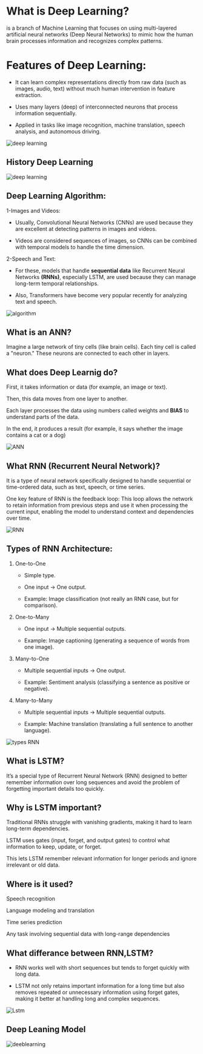 # What is Deep Learning?
is a branch of Machine Learning that focuses on using multi-layered artificial neural networks (Deep Neural Networks) to mimic how the human brain processes information and recognizes complex patterns.


# Features of Deep Learning:

 * It can learn complex representations directly from raw data (such as images, audio, text) without much human intervention in feature extraction.

 * Uses many layers (deep) of interconnected neurons that process information sequentially.

 * Applied in tasks like image recognition, machine translation, speech analysis, and autonomous driving.

![deep learning](../images/deeplearning.png)



## History Deep Learning

![deep learning](../images/history_deeplearning.png)



## Deep Learning Algorithm:

1-Images and Videos:

 * Usually, Convolutional Neural Networks (CNNs) are used because they are excellent at detecting patterns in images and videos.

 * Videos are considered sequences of images, so CNNs can be combined with temporal models to handle the time dimension.

2-Speech and Text:

 * For these, models that handle **sequential data** like Recurrent Neural Networks **(RNNs)**, especially LSTM, are used because they can manage long-term temporal relationships.

 * Also, Transformers have become very popular recently for analyzing text and speech.


![algorithm](../images/algorithm_dl.png)


## What is an ANN?

Imagine a large network of tiny cells (like brain cells).
Each tiny cell is called a "neuron."
These neurons are connected to each other in layers.




## What does Deep Learnig do?

First, it takes information or data (for example, an image or text).

Then, this data moves from one layer to another.

Each layer processes the data using numbers called weights and **BIAS** to understand parts of the data.

In the end, it produces a result (for example, it says whether the image contains a cat or a dog)



![ANN](../images/ANN.png)



## What RNN (Recurrent Neural Network)?

It is a type of neural network specifically designed to handle sequential or time-ordered data, such as text, speech, or time series.

One key feature of RNN is the feedback loop:
This loop allows the network to retain information from previous steps and use it when processing the current input, enabling the model to understand context and dependencies over time.



![RNN](../images/RNN_define.png)


## Types of RNN Architecture:
1. One-to-One
   * Simple type.

   * One input → One output.

   * Example: Image classification (not really an RNN case, but for comparison).


2. One-to-Many
   * One input → Multiple sequential outputs.

   * Example: Image captioning (generating a sequence of words from one image).


3. Many-to-One
   * Multiple sequential inputs → One output.

   * Example: Sentiment analysis (classifying a sentence as positive or negative).


4. Many-to-Many
   * Multiple sequential inputs → Multiple sequential outputs.

   * Example: Machine translation (translating a full sentence to another language).

![types RNN](../images/types_rnn.png)



## What is LSTM?

It’s a special type of Recurrent Neural Network (RNN) designed to better remember information over long sequences and avoid the problem of forgetting important details too quickly.


## Why is LSTM important?

Traditional RNNs struggle with vanishing gradients, making it hard to learn long-term dependencies.

LSTM uses gates (input, forget, and output gates) to control what information to keep, update, or forget.

This lets LSTM remember relevant information for longer periods and ignore irrelevant or old data.


## Where is it used?

Speech recognition

Language modeling and translation

Time series prediction

Any task involving sequential data with long-range dependencies


## What differance between RNN,LSTM?

   * RNN works well with short sequences but tends to forget quickly with long data.

   * LSTM not only retains important information for a long time but also removes repeated or unnecessary information using forget gates, making it better at handling long and complex sequences.


   
![Lstm](../images/working_LSTM.png)



## Deep Leaning Model

![deeblearning](../images/model_dl.png)


